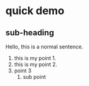 # quick demo
## sub-heading

Hello, this is a normal sentence.
1. this is my point 1.
2. this is my point 2.
3. point 3
   1. sub point
   